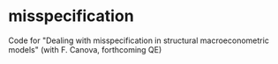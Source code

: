 # misspecification
Code for "Dealing with misspecification in structural macroeconometric models" (with F. Canova, forthcoming QE)
